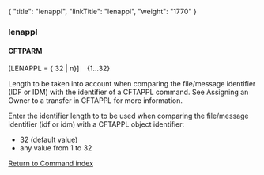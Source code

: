 {
    "title": "lenappl",
    "linkTitle": "lenappl",
    "weight": "1770"
}<span id="lenappl"></span>

### lenappl

#### CFTPARM

\[LENAPPL = { 32
| n}\]    {1...32}

Length to be taken into account when comparing the file/message identifier
(IDF or IDM) with the identifier of a CFTAPPL command. See Assigning
an Owner to a transfer in CFTAPPL for more
information.

Enter the identifier length to to be used when comparing the file/message
identifier (idf or idm)
with a CFTAPPL object identifier:

-   32
    (default value)
-   any
    value from 1 to 32

[Return to Command index](../../)
